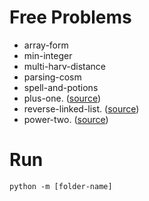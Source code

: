 # Free Problems

* array-form
* min-integer
* multi-harv-distance
* parsing-cosm
* spell-and-potions
* plus-one. ([source](https://leetcode.com/problems/plus-one/))
* reverse-linked-list. ([source](https://leetcode.com/problems/reverse-linked-list/description/))
* power-two. ([source](https://leetcode.com/problems/power-of-two/description/))

# Run

```
python -m [folder-name]
```
